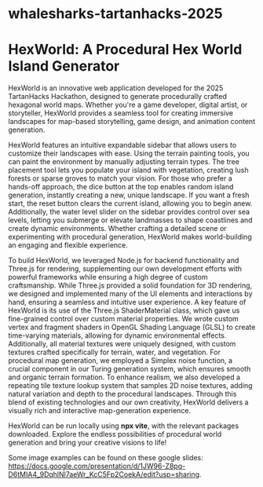 # whalesharks-tartanhacks-2025

<h1>HexWorld: A Procedural Hex World Island Generator</h1>
HexWorld is an innovative web application developed for the 2025 TartanHacks Hackathon, designed to generate procedurally crafted hexagonal world maps. Whether you're a game developer, digital artist, or storyteller, HexWorld provides a seamless tool for creating immersive landscapes for map-based storytelling, game design, and animation content generation.


HexWorld features an intuitive expandable sidebar that allows users to customize their landscapes with ease. Using the terrain painting tools, you can paint the environment by manually adjusting terrain types. The tree placement tool lets you populate your island with vegetation, creating lush forests or sparse groves to match your vision. For those who prefer a hands-off approach, the dice button at the top enables random island generation, instantly creating a new, unique landscape. If you want a fresh start, the reset button clears the current island, allowing you to begin anew. Additionally, the water level slider on the sidebar provides control over sea levels, letting you submerge or elevate landmasses to shape coastlines and create dynamic environments. Whether crafting a detailed scene or experimenting with procedural generation, HexWorld makes world-building an engaging and flexible experience.


To build HexWorld, we leveraged Node.js for backend functionality and Three.js for rendering, supplementing our own development efforts with powerful frameworks while ensuring a high degree of custom craftsmanship. While Three.js provided a solid foundation for 3D rendering, we designed and implemented many of the UI elements and interactions by hand, ensuring a seamless and intuitive user experience. A key feature of HexWorld is its use of the Three.js ShaderMaterial class, which gave us fine-grained control over custom material properties. We wrote custom vertex and fragment shaders in OpenGL Shading Language (GLSL) to create time-varying materials, allowing for dynamic environmental effects. Additionally, all material textures were uniquely designed, with custom textures crafted specifically for terrain, water, and vegetation. For procedural map generation, we employed a Simplex noise function, a crucial component in our Turing generation system, which ensures smooth and organic terrain formation. To enhance realism, we also developed a repeating tile texture lookup system that samples 2D noise textures, adding natural variation and depth to the procedural landscapes. Through this blend of existing technologies and our own creativity, HexWorld delivers a visually rich and interactive map-generation experience.


HexWorld can be run locally using **npx vite**, with the relevant packages downloaded. Explore the endless possibilities of procedural world generation and bring your creative visions to life!

Some image examples can be found on these google slides: https://docs.google.com/presentation/d/1JW96-Z8pq-D6tMIA4_9DqhlNl7aeWr_KcC5Fp2CoekA/edit?usp=sharing.


